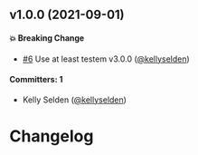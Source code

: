 
## v1.0.0 (2021-09-01)

#### :boom: Breaking Change
* [#6](https://github.com/emberjs/testem-failure-only-reporter/pull/6) Use at least testem v3.0.0 ([@kellyselden](https://github.com/kellyselden))

#### Committers: 1
- Kelly Selden ([@kellyselden](https://github.com/kellyselden))


# Changelog
